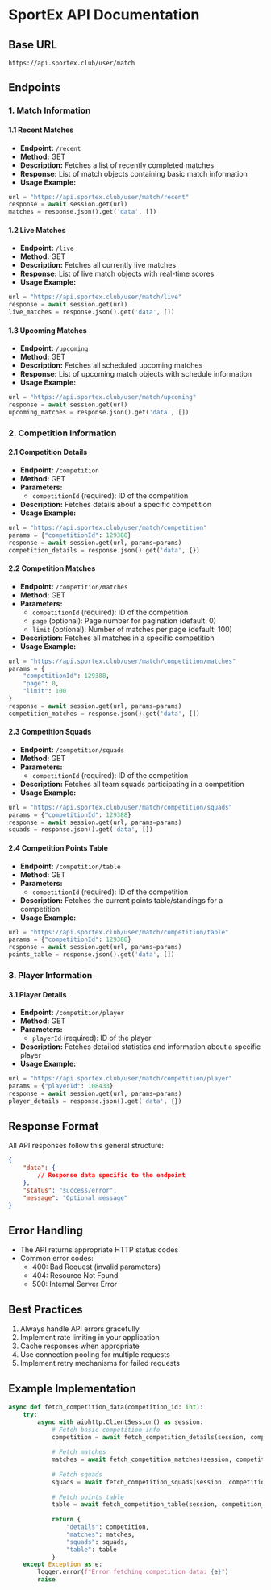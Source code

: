 # SportEx API Documentation

## Base URL
```
https://api.sportex.club/user/match
```

## Endpoints

### 1. Match Information

#### 1.1 Recent Matches
- **Endpoint:** `/recent`
- **Method:** GET
- **Description:** Fetches a list of recently completed matches
- **Response:** List of match objects containing basic match information
- **Usage Example:**
```python
url = "https://api.sportex.club/user/match/recent"
response = await session.get(url)
matches = response.json().get('data', [])
```

#### 1.2 Live Matches
- **Endpoint:** `/live`
- **Method:** GET
- **Description:** Fetches all currently live matches
- **Response:** List of live match objects with real-time scores
- **Usage Example:**
```python
url = "https://api.sportex.club/user/match/live"
response = await session.get(url)
live_matches = response.json().get('data', [])
```

#### 1.3 Upcoming Matches
- **Endpoint:** `/upcoming`
- **Method:** GET
- **Description:** Fetches all scheduled upcoming matches
- **Response:** List of upcoming match objects with schedule information
- **Usage Example:**
```python
url = "https://api.sportex.club/user/match/upcoming"
response = await session.get(url)
upcoming_matches = response.json().get('data', [])
```

### 2. Competition Information

#### 2.1 Competition Details
- **Endpoint:** `/competition`
- **Method:** GET
- **Parameters:**
  - `competitionId` (required): ID of the competition
- **Description:** Fetches details about a specific competition
- **Usage Example:**
```python
url = "https://api.sportex.club/user/match/competition"
params = {"competitionId": 129388}
response = await session.get(url, params=params)
competition_details = response.json().get('data', {})
```

#### 2.2 Competition Matches
- **Endpoint:** `/competition/matches`
- **Method:** GET
- **Parameters:**
  - `competitionId` (required): ID of the competition
  - `page` (optional): Page number for pagination (default: 0)
  - `limit` (optional): Number of matches per page (default: 100)
- **Description:** Fetches all matches in a specific competition
- **Usage Example:**
```python
url = "https://api.sportex.club/user/match/competition/matches"
params = {
    "competitionId": 129388,
    "page": 0,
    "limit": 100
}
response = await session.get(url, params=params)
competition_matches = response.json().get('data', [])
```

#### 2.3 Competition Squads
- **Endpoint:** `/competition/squads`
- **Method:** GET
- **Parameters:**
  - `competitionId` (required): ID of the competition
- **Description:** Fetches all team squads participating in a competition
- **Usage Example:**
```python
url = "https://api.sportex.club/user/match/competition/squads"
params = {"competitionId": 129388}
response = await session.get(url, params=params)
squads = response.json().get('data', [])
```

#### 2.4 Competition Points Table
- **Endpoint:** `/competition/table`
- **Method:** GET
- **Parameters:**
  - `competitionId` (required): ID of the competition
- **Description:** Fetches the current points table/standings for a competition
- **Usage Example:**
```python
url = "https://api.sportex.club/user/match/competition/table"
params = {"competitionId": 129388}
response = await session.get(url, params=params)
points_table = response.json().get('data', [])
```

### 3. Player Information

#### 3.1 Player Details
- **Endpoint:** `/competition/player`
- **Method:** GET
- **Parameters:**
  - `playerId` (required): ID of the player
- **Description:** Fetches detailed statistics and information about a specific player
- **Usage Example:**
```python
url = "https://api.sportex.club/user/match/competition/player"
params = {"playerId": 108433}
response = await session.get(url, params=params)
player_details = response.json().get('data', {})
```

## Response Format
All API responses follow this general structure:
```json
{
    "data": {
        // Response data specific to the endpoint
    },
    "status": "success/error",
    "message": "Optional message"
}
```

## Error Handling
- The API returns appropriate HTTP status codes
- Common error codes:
  - 400: Bad Request (invalid parameters)
  - 404: Resource Not Found
  - 500: Internal Server Error

## Best Practices
1. Always handle API errors gracefully
2. Implement rate limiting in your application
3. Cache responses when appropriate
4. Use connection pooling for multiple requests
5. Implement retry mechanisms for failed requests

## Example Implementation
```python
async def fetch_competition_data(competition_id: int):
    try:
        async with aiohttp.ClientSession() as session:
            # Fetch basic competition info
            competition = await fetch_competition_details(session, competition_id)
            
            # Fetch matches
            matches = await fetch_competition_matches(session, competition_id)
            
            # Fetch squads
            squads = await fetch_competition_squads(session, competition_id)
            
            # Fetch points table
            table = await fetch_competition_table(session, competition_id)
            
            return {
                "details": competition,
                "matches": matches,
                "squads": squads,
                "table": table
            }
    except Exception as e:
        logger.error(f"Error fetching competition data: {e}")
        raise
```
